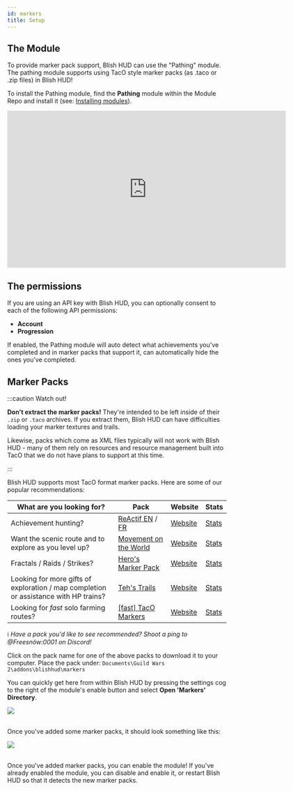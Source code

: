 ```yaml
---
id: markers
title: Setup
---
```


## The Module

To provide marker pack support, Blish HUD can use the "Pathing" module.  The pathing module supports using TacO style marker packs (as .taco or .zip files) in Blish HUD!

To install the Pathing module, find the **Pathing** module within the Module Repo and install it (see: [Installing modules](/docs/user/installing-modules)).

<iframe width="640" height="360" src="https://www.youtube.com/embed/jz1afT6_wxU" frameborder="0" allow="fullscreen; autoplay; encrypted-media; picture-in-picture" allowfullscreen></iframe>

## The permissions

If you are using an API key with Blish HUD, you can optionally consent to each of the following API permissions:

- **Account**
- **Progression**

If enabled, the Pathing module will auto detect what achievements you've completed and in marker packs that support it, can automatically hide the ones you've completed.

## Marker Packs

:::caution Watch out!

**Don't extract the marker packs!**  They're intended to be left inside of their `.zip` or `.taco` archives.  If you extract them, Blish HUD can have difficulties loading your marker textures and trails.

Likewise, packs which come as XML files typically will not work with Blish HUD - many of them rely on resources and resource management built into TacO that we do not have plans to support at this time.

:::

Blish HUD supports most TacO format marker packs.  Here are some of our popular recommendations:

| What are you looking for? | Pack | Website | Stats |
|-|-|-|-|
| Achievement hunting? | [ReActif EN](https://www.heinze.fr/taco/download.php?f=3) / [FR](https://www.heinze.fr/taco/download.php?f=6) | [Website](https://www.heinze.fr/taco/?lang=en) | [Stats](https://mp-repo.blishhud.com/reactif.en.taco.html)
| Want the scenic route and to explore as you level up? | [Movement on the World](https://github.com/Sutcenes/MovementOnTheWorld_TacoSupport/releases/latest/download/MoW.taco) | [Website](https://github.com/Sutcenes/MovementOnTheWorld_TacoSupport/wiki) | [Stats](https://mp-repo.blishhud.com/MoW.taco.html) |
| Fractals / Raids / Strikes? | [Hero's Marker Pack](https://github.com/QuitarHero/Heros-Marker-Pack/releases/latest/download/Hero.Blish.Pack.zip) | [Website](https://github.com/QuitarHero/Heros-Marker-Pack/wiki) | [Stats](https://mp-repo.blishhud.com/hero.blish.pack.zip.html) |
| Looking for more gifts of exploration / map completion or assistance with HP trains? | [Teh's Trails](https://github.com/xrandox/TehsTrails/releases/latest/download/TehsTrails.taco) | [Website](https://github.com/xrandox/TehsTrails/wiki) | [Stats](https://mp-repo.blishhud.com/TehsTrails.taco.html) |
| Looking for *fast* solo farming routes? | [\[fast\] TacO Markers](https://cdn.discordapp.com/attachments/531175900100952087/947365218453966868/602fd903dad6efast_TacO_pack_001.taco) | [Website](https://fast.farming-community.eu/farming/guides/fast-taco-marker) | [Stats](https://mp-repo.blishhud.com/fast_TacO_pack.taco.html) |

ℹ *Have a pack you'd like to see recommended?  Shoot a ping to @Freesnöw:0001 on Discord!*

Click on the pack name for one of the above packs to download it to your computer.  Place the pack under:
`Documents\Guild Wars 2\addons\blishhud\markers`

You can quickly get here from within Blish HUD by pressing the settings cog to the right of the module's enable button and select **Open 'Markers' Directory**.

<img src="/img/pathing/overview/open-markers-dir.png" />
<br /><br />

Once you've added some marker packs, it should look something like this:

<img src="/img/pathing/overview/markers-folder.png" />
<br /><br />

Once you've added marker packs, you can enable the module!  If you've already enabled the module, you can disable and enable it, or restart Blish HUD so that it detects the new marker packs.